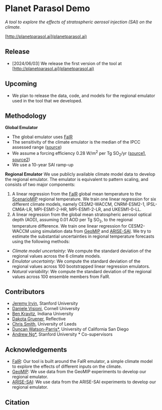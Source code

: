 # Planet Parasol Demo

*A tool to explore the effects of stratospheric aerosol injection (SAI) on the climate.*

[http://planetparasol.ai](planetparasol.ai)

## Release
- [2024/06/03] We release the first version of the tool at [http://planetparasol.ai](planetparasol.ai)

## Upcoming
- We plan to release the data, code, and models for the regional emulator used in the tool that we developed.

## Methodology
**Global Emulator**
- The global emulator uses [FaIR](https://docs.fairmodel.net/en/latest/intro.html)
- The sensitivity of the climate emulator is the median of the IPCC assessed range ([source](https://gmd.copernicus.org/articles/11/2273/2018/))
- We assume a forcing efficiency 0.28 W/m$^2$ per Tg SO$_2$/yr ([source1](https://www.pnnl.gov/sites/default/files/media/file/Sensitivity%20of%20Aerosol%20Distribution%20and%20Climate%20Response%20to%20Stratospheric%20SO2%20Injection%20Locations.pdf), [source2](https://www.google.com/url?q=https://acp.copernicus.org/articles/21/10039/2021/&sa=D&source=docs&ust=1715284226685975&usg=AOvVaw38Ib3Gc0XRuSme39sOh_tz))
- We use a 10-year SAI ramp-up

**Regional Emulator**
We use publicly available climate model data to develop the regional emulator. The emulator is equivalent to pattern scaling, and consists of two major components:
1. A linear regression from the [FaIR](https://docs.fairmodel.net/en/latest/intro.html) global mean temperature to the [ScenarioMIP](https://gmd.copernicus.org/articles/9/3461/2016/) regional temperature. We train one linear regression for six different climate models, namely CESM2-WACCM, CNRM-ESM2-1, IPSL-CM6A-LR, MPI-ESM1-2-HR, MPI-ESM1-2-LR, and UKESM1-0-LL.
2. A linear regression from the global mean stratospheric aerosol optical depth (AOD), assuming 0.01 AOD per Tg SO$_2$, to the regional temperature difference. We train one linear regression for CESM2-WACCM using simulation data from [GeoMIP](https://climate.envsci.rutgers.edu/geomip/data.html) and [ARISE-SAI](https://www.cesm.ucar.edu/community-projects/arise-sai).
We try to estimate the substantial uncertainties in regional temperature forecasts using the following methods:
- _Climate model uncertainty_: We compute the standard deviation of the regional values across the 6 climate models.
- _Emulator uncertainty_: We compute the standard deviation of the regional values across 100 bootstrapped linear regression emulators. 
- _Natural variability_: We compute the standard deviation of the regional values across 100 ensemble members from FaIR.

## Contributors
- [Jeremy Irvin](https://twitter.com/jeremy_irvin16), Stanford University
- [Daniele Visioni](https://twitter.com/DanVisioni), Cornell University
- [Ben Kravitz](https://earth.indiana.edu/directory/faculty/kravitz-ben.html), Indiana University
- [Dakota Gruener](https://twitter.com/dakotagruener), Reflective
- [Chris Smith](https://twitter.com/chrisroadmap), University of Leeds
- [Duncan Watson-Parris*](https://twitter.com/DWatsonParris), University of California San Diego
- [Andrew Ng*](https://twitter.com/AndrewYNg), Stanford University
\* Co-supervisors

## Acknowledgements
- [FaIR](https://docs.fairmodel.net/en/latest/intro.html): Our tool is built around the FaIR emulator, a simple climate model to explore the effects of different inputs on the climate.
- [GeoMIP](https://climate.envsci.rutgers.edu/geomip/data.html): We use data from the GeoMIP experiments to develop our regional emulator.
- [ARISE-SAI](https://www.cesm.ucar.edu/community-projects/arise-sai): We use data from the ARISE-SAI experiments to develop our regional emulator.

## Citation
